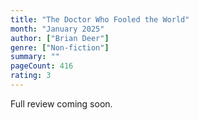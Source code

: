 ```yaml
---
title: "The Doctor Who Fooled the World"
month: "January 2025"
author: ["Brian Deer"]
genre: ["Non-fiction"]
summary: ""
pageCount: 416
rating: 3
---
```


Full review coming soon.
